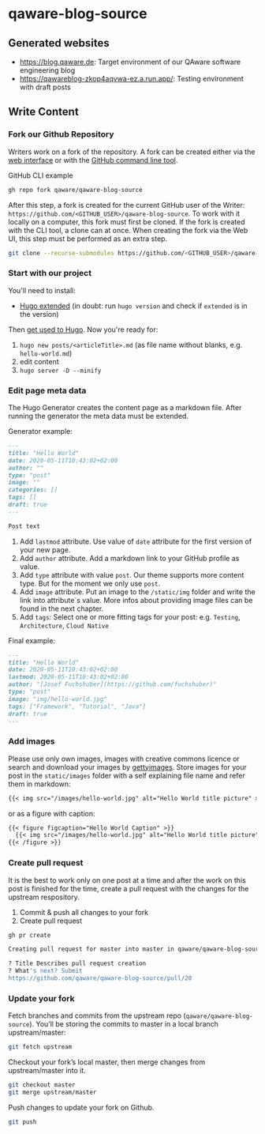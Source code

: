 # qaware-blog-source

## Generated websites

* https://blog.qaware.de: Target environment of our QAware software engineering blog
* https://qawareblog-zkop4aqvwa-ez.a.run.app/: Testing environment with draft posts

## Write Content

### Fork our Github Repository

Writers work on a fork of the repository. A fork can be created either via the [web interface](https://github.com/qaware/qaware-blog-source) or with the [GitHub command line tool](https://cli.github.com/).

GitHub CLI example

```bash
gh repo fork qaware/qaware-blog-source
```

After this step, a fork is created for the current GitHub user of the Writer: `https://github.com/<GITHUB_USER>/qaware-blog-source`. To work with it locally on a computer, this fork must first be cloned. If the fork is created with the CLI tool, a clone can at once. When creating the fork via the Web UI, this step must be performed as an extra step.

```bash
git clone --recurse-submodules https://github.com/<GITHUB_USER>/qaware-blog-source
```

### Start with our project  

You'll need to install:

* [Hugo extended](https://github.com/gohugoio/hugo) (in doubt: run `hugo version` and check if `extended` is in the version)

Then [get used to Hugo](https://gohugo.io/getting-started/quick-start). Now you're ready for:

1) `hugo new posts/<articleTitle>.md` (as file name without blanks, e.g. `hello-world.md`)
2) edit content
3) `hugo server -D --minify`

### Edit page meta data

The Hugo Generator creates the content page as a markdown file. After running the generator the meta data must be extended.

Generator example:

```md
---
title: "Hello World"
date: 2020-05-11T10:43:02+02:00
author: ""
type: "post"
image: ""
categories: []
tags: []
draft: true
---

Post text

```

1. Add `lastmod` attribute. Use value of `date` attribute for the first version of your new page.
2. Add `author` attribute. Add a markdown link to your GitHub profile as value.
3. Add `type` attribute with value `post`. Our theme supports more content type. But for the moment we only use `post`.
4. Add `image` attribute. Put an image to the `/static/img` folder and write the link into attribute`s value. More infos about providing image files can be found in the next chapter.
5. Add `tags`: Select one or more fitting tags for your post: e.g. `Testing`, `Architecture`, `Cloud Native`

Final example:

```md
---
title: "Hello World"
date: 2020-05-11T10:43:02+02:00
lastmod: 2020-05-11T10:43:02+02:00
author: "[Josef Fuchshuber](https://github.com/fuchshuber)"
type: "post"
image: "img/hello-world.jpg"
tags: ["Framework", "Tutorial", "Java"]
draft: true
---
```

### Add images

Please use only own images, images with creative commons licence or search and download your images by [gettyimages](https://www.gettyimages.de/). Store images for your post in the `static/images` folder with a self explaining file name and refer them in markdown:

```md
{{< img src="/images/hello-world.jpg" alt="Hello World title picture" >}}
```

or as a figure with caption:

```md
{{< figure figcaption="Hello World Caption" >}}
  {{< img src="/images/hello-world.jpg" alt="Hello World title picture" >}}
{{< /figure >}}
```
### Create pull request

It is the best to work only on one post at a time and after the work on this post is finished for the time, create a pull request with the changes for the upstream respository.

1. Commit & push all changes to your fork
2. Create pull request

```bash
gh pr create

Creating pull request for master into master in qaware/qaware-blog-source

? Title Describes pull request creation
? What's next? Submit
https://github.com/qaware/qaware-blog-source/pull/20
```

### Update your fork

Fetch branches and commits from the upstream repo (`qaware/qaware-blog-source`). You’ll be storing the commits to master in a local branch upstream/master:

```bash
git fetch upstream
```

Checkout your fork’s local master, then merge changes from upstream/master into it.

```bash
git checkout master
git merge upstream/master
```

Push changes to update your fork on Github.

```bash
git push
```
